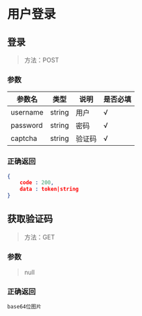 # 用户登录
## 登录
> 方法：POST

### 参数

| **参数名** | **类型** | **说明** | **是否必填** |
| --- | --- | --- | --- |
|username| string|用户|√|
|password| string|密码| √|
|captcha | string|验证码 |√|
            
### 正确返回
```json
{
    code : 200,
    data : token|string
}
```

## 获取验证码
> 方法：GET

### 参数
> null

### 正确返回
```bash
base64位图片
```